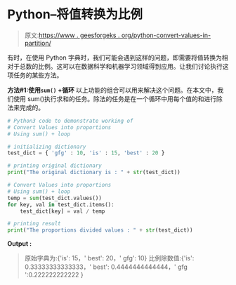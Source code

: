 # Python–将值转换为比例

> 原文:[https://www . geesforgeks . org/python-convert-values-in-partition/](https://www.geeksforgeeks.org/python-convert-values-into-proportions/)

有时，在使用 Python 字典时，我们可能会遇到这样的问题，即需要将值转换为相对于总数的比例。这可以在数据科学和机器学习领域得到应用。让我们讨论执行这项任务的某些方法。

**方法#1:使用`sum()` +循环**
以上功能的组合可以用来解决这个问题。在本文中，我们使用 sum()执行求和的任务。除法的任务是在一个循环中用每个值的和进行除法来完成的。

```py
# Python3 code to demonstrate working of 
# Convert Values into proportions
# Using sum() + loop

# initializing dictionary
test_dict = { 'gfg' : 10, 'is' : 15, 'best' : 20 }

# printing original dictionary
print("The original dictionary is : " + str(test_dict))

# Convert Values into proportions
# Using sum() + loop
temp = sum(test_dict.values())
for key, val in test_dict.items():
    test_dict[key] = val / temp

# printing result 
print("The proportions divided values : " + str(test_dict)) 
```

**Output :**

> 原始字典为:{'is': 15，' best': 20，' gfg': 10}
> 比例除数值:{'is': 0.33333333333333，' best': 0.4444444444444，' gfg ':0.222222222222 }